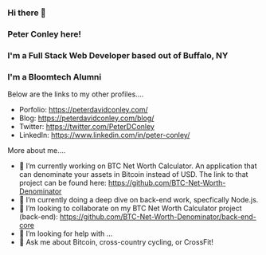### Hi there 👋
### Peter Conley here!
### I'm a Full Stack Web Developer based out of Buffalo, NY
### I'm a Bloomtech Alumni


Below are the links to my other profiles....


- Porfolio: https://peterdavidconley.com/
- Blog: https://peterdavidconley.com/blog/
- Twitter: https://twitter.com/PeterDConley
- LinkedIn: https://www.linkedin.com/in/peter-conley/


More about me....


- 🔭 I’m currently working on BTC Net Worth Calculator. An application that can denominate your assets in Bitcoin instead of USD. The link to that project can be found here: https://github.com/BTC-Net-Worth-Denominator
- 🌱 I’m currently doing a deep dive on back-end work, specfically Node.js.
- 👯 I’m looking to collaborate on my BTC Net Worth Calculator project (back-end): https://github.com/BTC-Net-Worth-Denominator/back-end-core
- 🤔 I’m looking for help with ...
- 💬 Ask me about Bitcoin, cross-country cycling, or CrossFit!

